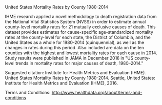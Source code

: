 United States Mortality Rates by County 1980-2014

IHME research applied a novel methodology to death registration data from the National Vital Statistics System (NVSS) in order to estimate annual county-level mortality rates for 21 mutually exclusive causes of death. This dataset provides estimates for cause-specific age-standardized mortality rates at the county-level for each state, the District of Columbia, and the United States as a whole for 1980-2014 (quinquennial), as well as the changes in rates during this period. Also included are data on the ten counties with the highest and lowest mortality rates for each cause in 2014. Study results were published in JAMA in December 2016 in "US county-level trends in mortality rates for major causes of death, 1980–2014."

Suggested citation:
Institute for Health Metrics and Evaluation (IHME). United States Mortality Rates by County 1980-2014. Seattle, United States: Institute for Health Metrics and Evaluation (IHME), 2016.

Terms and Conditions:
http://www.healthdata.org/about/terms-and-conditions